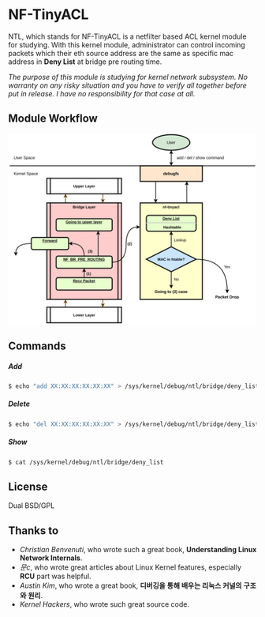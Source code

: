 # NF-TinyACL
NTL, which stands for NF-TinyACL is a netfilter based ACL kernel module for studying. With this kernel module, administrator can control incoming packets which their eth source address are the same as specific mac address in **Deny List** at bridge pre routing time.

*The purpose of this module is studying for kernel network subsystem. No warranty on any risky situation and you have to verify all together before put in release. I have no responsibility for that case at all.*

## Module Workflow
![diagram](/resources/diagram/diagram.png)

## Commands
##### Add
```sh
$ echo "add XX:XX:XX:XX:XX:XX" > /sys/kernel/debug/ntl/bridge/deny_list
```
##### Delete
```sh
$ echo "del XX:XX:XX:XX:XX:XX" > /sys/kernel/debug/ntl/bridge/deny_list
```
##### Show
```sh
$ cat /sys/kernel/debug/ntl/bridge/deny_list
```

## License
Dual BSD/GPL

## Thanks to
- *Christian Benvenuti*, who wrote such a great book, **Understanding Linux Network Internals**.
- *문c*, who wrote great articles about Linux Kernel features, especially **RCU** part was helpful.
- *Austin Kim*, who wrote a great book, **디버깅을 통해 배우는 리눅스 커널의 구조와 원리**.
- *Kernel Hackers*, who wrote such great source code.
